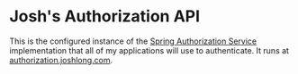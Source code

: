 # Josh's Authorization API

This is the configured instance of the [Spring Authorization Service](https://spring.io/projects/spring-authorization-server)
implementation that all of my applications will use to authenticate. It runs at [authorization.joshlong.com](https://authorization.joshlong.com).


